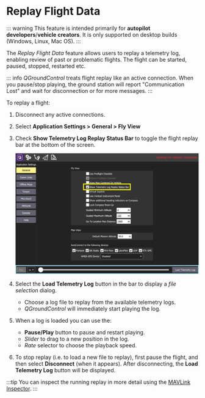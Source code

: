 # Replay Flight Data

::: warning
This feature is intended primarily for **autopilot developers**/**vehicle creators**.
It is only supported on desktop builds (Windows, Linux, Mac OS).
:::

The *Replay Flight Data* feature allows users to replay a telemetry log, enabling review of past or problematic flights.
The flight can be started, paused, stopped, restarted etc.

::: info
*QGroundControl* treats flight replay like an active connection. 
When you pause/stop playing, the ground station will report "Communication Lost" and wait for disconnection or for more messages.
:::

To replay a flight:
1. Disconnect any active connections.
1. Select **Application Settings > General > Fly View**
1. Check **Show Telemetry Log Replay Status Bar** to toggle the flight replay bar at the bottom of the screen.

   ![Toggle Flight Replay](../../../assets/fly/flight_replay/flight_replay_toggle.jpg)
1. Select the **Load Telemetry Log** button in the bar to display a *file selection* dialog.
   - Choose a log file to replay from the available telemetry logs.
   - *QGroundControl* will immediately start playing the log. 
1. When a log is loaded you can use the:
   - **Pause/Play** button to pause and restart playing.
   - *Slider* to drag to a new position in the log.
   - *Rate* selector to choose the playback speed.
1. To stop replay (i.e. to load a new file to replay), first pause the flight, and then select **Disconnect** (when it appears).
   After disconnecting, the **Load Telemetry Log** button will be displayed.

:::tip
You can inspect the running replay in more detail using the [MAVLink Inspector](../analyze_view/mavlink_inspector.md).
:::
